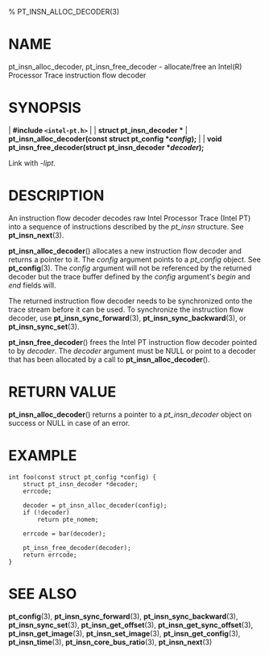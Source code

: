% PT_INSN_ALLOC_DECODER(3)

<!---
 ! Copyright (C) 2015-2024 Intel Corporation
 ! SPDX-License-Identifier: BSD-3-Clause
 !
 ! Redistribution and use in source and binary forms, with or without
 ! modification, are permitted provided that the following conditions are met:
 !
 !  * Redistributions of source code must retain the above copyright notice,
 !    this list of conditions and the following disclaimer.
 !  * Redistributions in binary form must reproduce the above copyright notice,
 !    this list of conditions and the following disclaimer in the documentation
 !    and/or other materials provided with the distribution.
 !  * Neither the name of Intel Corporation nor the names of its contributors
 !    may be used to endorse or promote products derived from this software
 !    without specific prior written permission.
 !
 ! THIS SOFTWARE IS PROVIDED BY THE COPYRIGHT HOLDERS AND CONTRIBUTORS "AS IS"
 ! AND ANY EXPRESS OR IMPLIED WARRANTIES, INCLUDING, BUT NOT LIMITED TO, THE
 ! IMPLIED WARRANTIES OF MERCHANTABILITY AND FITNESS FOR A PARTICULAR PURPOSE
 ! ARE DISCLAIMED. IN NO EVENT SHALL THE COPYRIGHT OWNER OR CONTRIBUTORS BE
 ! LIABLE FOR ANY DIRECT, INDIRECT, INCIDENTAL, SPECIAL, EXEMPLARY, OR
 ! CONSEQUENTIAL DAMAGES (INCLUDING, BUT NOT LIMITED TO, PROCUREMENT OF
 ! SUBSTITUTE GOODS OR SERVICES; LOSS OF USE, DATA, OR PROFITS; OR BUSINESS
 ! INTERRUPTION) HOWEVER CAUSED AND ON ANY THEORY OF LIABILITY, WHETHER IN
 ! CONTRACT, STRICT LIABILITY, OR TORT (INCLUDING NEGLIGENCE OR OTHERWISE)
 ! ARISING IN ANY WAY OUT OF THE USE OF THIS SOFTWARE, EVEN IF ADVISED OF THE
 ! POSSIBILITY OF SUCH DAMAGE.
 !-->

# NAME

pt_insn_alloc_decoder, pt_insn_free_decoder - allocate/free an Intel(R)
Processor Trace instruction flow decoder


# SYNOPSIS

| **\#include `<intel-pt.h>`**
|
| **struct pt_insn_decoder \***
| **pt_insn_alloc_decoder(const struct pt_config \**config*);**
|
| **void pt_insn_free_decoder(struct pt_insn_decoder \**decoder*);**

Link with *-lipt*.


# DESCRIPTION

An instruction flow decoder decodes raw Intel Processor Trace (Intel PT) into a
sequence of instructions described by the *pt_insn* structure.  See
**pt_insn_next**(3).

**pt_insn_alloc_decoder**() allocates a new instruction flow decoder and returns
a pointer to it.  The *config* argument points to a *pt_config* object.  See
**pt_config**(3).  The *config* argument will not be referenced by the returned
decoder but the trace buffer defined by the *config* argument's *begin* and
*end* fields will.

The returned instruction flow decoder needs to be synchronized onto the trace
stream before it can be used.  To synchronize the instruction flow decoder, use
**pt_insn_sync_forward**(3), **pt_insn_sync_backward**(3), or
**pt_insn_sync_set**(3).

**pt_insn_free_decoder**() frees the Intel PT instruction flow decoder pointed
to by *decoder*.  The *decoder* argument must be NULL or point to a decoder that
has been allocated by a call to **pt_insn_alloc_decoder**().


# RETURN VALUE

**pt_insn_alloc_decoder**() returns a pointer to a *pt_insn_decoder* object on
success or NULL in case of an error.


# EXAMPLE

~~~{.c}
int foo(const struct pt_config *config) {
	struct pt_insn_decoder *decoder;
	errcode;

	decoder = pt_insn_alloc_decoder(config);
	if (!decoder)
		return pte_nomem;

	errcode = bar(decoder);

	pt_insn_free_decoder(decoder);
	return errcode;
}
~~~


# SEE ALSO

**pt_config**(3), **pt_insn_sync_forward**(3), **pt_insn_sync_backward**(3),
**pt_insn_sync_set**(3), **pt_insn_get_offset**(3), **pt_insn_get_sync_offset**(3),
**pt_insn_get_image**(3), **pt_insn_set_image**(3), **pt_insn_get_config**(3),
**pt_insn_time**(3), **pt_insn_core_bus_ratio**(3), **pt_insn_next**(3)
